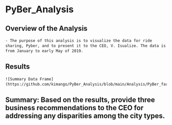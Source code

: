 # **PyBer_Analysis**

## Overview of the Analysis
    - The purpose of this analysis is to visualize the data for ride sharing, Pyber, and to present it to the CEO, V. Isualize. The data is from January to early May of 2019.

## Results
    ![Summary Data Frame](https://github.com/kimango/PyBer_Analysis/blob/main/Analysis/PyBer_fare_summary.png)
 
  
## Summary: Based on the results, provide three business recommendations to the CEO for addressing any disparities among the city types.
